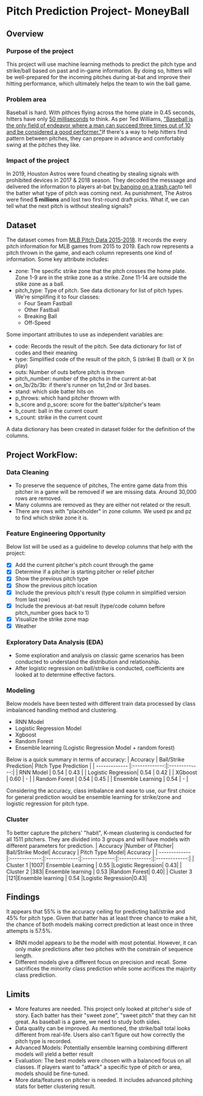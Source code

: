 # Pitch Prediction Project- MoneyBall

## Overview

### Purpose of the project
This project will use machine learning methods to predict the pitch type and strike/ball based on past and in-game information. By doing so, hitters will be well-prepared for the incoming pitches during at-bat and improve their hitting performance, which ultimately helps the team to win the ball game. 

### Problem area
Baseball is hard. With pithces flying across the home plate in 0.45 seconds, hitters have only [50 milliseconds](https://entertainment.howstuffworks.com/physics-of-baseball3.htm) to think. As per Ted Williams, ["Baseball is the only field of endeavor where a man can succeed three times out of 10 and be considered a good performer."](https://www.washingtonpost.com/archive/lifestyle/2000/04/03/baseballs-lessons-for-life/782ab98d-e68b-4f3c-bda8-9c7bdd811c24/)If there's a way to help hitters find pattern between pitches, they can prepare in advance and comfortably swing at the pitches they like.

### Impact of the project
In 2019, Houston Astros were found cheating by stealing signals with prohibited devices in 2017 & 2018 season. They decoded the messsage and delivered the information to players at-bat [by banging on a trash can](https://en.wikipedia.org/wiki/Houston_Astros_sign_stealing_scandal#:~:text=The%20investigation%20found%20no%20evidence,picks%20in%202020%20and%202021.)to tell the batter what type of pitch was coming next. As punishment, The Astros were fined **5 millions** and lost two first-round draft picks. What if, we can tell what the next pitch is without stealing signals?

## Dataset

The dataset comes from [MLB Pitch Data 2015-2018](https://www.kaggle.com/datasets/pschale/mlb-pitch-data-20152018/data?select=atbats.csv). It records the every pitch information for MLB games from 2015 to 2019. Each row represents a pitch thrown in the game, and each column represents one kind of information. Some key attribute includes:
* zone: The specific strike zone that the pitch crosses the home plate. Zone 1-9 are in the strike zone as a strike. Zone 11-14 are outside the stike zone as a ball.
* pitch_type: Type of pitch. See data dictionary for list of pitch types. We're simplifing it to four classes:
  * Four Seam Fastball
  * Other Fastball
  * Breaking Ball
  * Off-Speed

Some important attributes to use as independent variables are:
* code: Records the result of the pitch. See data dictionary for list of codes and their meaning
* type: Simplified code of the result of the pitch, S (strike) B (ball) or X (in play)
* outs: Number of outs before pitch is thrown
* pitch_number: number of the pitchs in the current at-bat
* on_1b/2b/3b: if there's runner on 1st,2nd or 3rd bases.
* stand: which side batter hits on
* p_throws: which hand pitcher thrown with
* b_score and p_score: score for the batter's/pitcher's team
* b_count: ball in the current count
* s_count: strike in the current count

A data dictionary has been created in dataset folder for the definition of the columns.


## Project WorkFlow:

### Data Cleaning

- To preserve the sequence of pitches, The entire game data from this pitcher in a game will be removed if we are missing data. Around 30,000 rows are removed.
- Many columns are removed as they are either not related or the result.
- There are rows with "placeholder" in zone column. We used px and pz to find which strike zone it is.

### Feature Engineering Opportunity
Below list will be used as a guideline to develop columns that help with the project:
- [x] Add the current pitcher's pitch count through the game
- [x] Determine if a pitcher is starting pitcher or relief pitcher
- [x] Show the previous pitch type
- [x] Show the previous pitch location
- [x] Include the previous pitch's result (type column in simplified version from last row)
- [x] Include the previous at-bat result (type/code column before pitch_number goes back to 1)
- [x] Visualize the strike zone map
- [x] Weather

### Exploratory Data Analysis (EDA)

- Some exploration and analysis on classic game scenarios has been conducted to understand the distribution and relationship.
- After logistic regression on ball/strike is conducted, coefficients are looked at to determine effective factors.

### Modeling

Below models have been tested with different train data processed by class imbalanced handling method and clustering.
- RNN Model
- Logistic Regression Model
- Xgboost
- Random Forest
- Ensemble learning (Logistic Regression Model + random forest)

Below is a quick summary in terms of accuracy:
| Accuracy      | Ball/Strike Prediction| Pitch Type Prediction |
| ------------- |:-------------:|:-------------:|
|   RNN Model   | 0.54 | 0.43 |
| Logistic Regression| 0.54 | 0.42 |
| XGboost       | 0.60 | - |
| Random Forest | 0.54 | 0.45 |
| Ensemble Learning | 0.54 | - |

Considering the accuracy, class imbalance and ease to use, our first choice for general prediction would be ensemble learning for strike/zone and logistic regression for pitch type.

### Cluster

To better capture the pitchers' "habit", K-mean clustering is conducted for all 1511 pitchers. They are divided into 3 groups and will have models with different parameters for prediction.
| Accuracy      |Number of Pitcher| Ball/Strike Model| Accuracy | Pitch Type Model| Accuracy |
| ------------- |:-------------:|:-------------:|:-------------:|:-------------:|:-------------:|
|   Cluster 1   |1007| Ensemble Learning | 0.55 |Logistic Regression| 0.43|
|   Cluster 2   |383| Ensemble learning | 0.53 |Random Forest| 0.40|
|   Cluster 3   |121|Ensemble learning | 0.54 |Logistic Regression|0.43|

## Findings 

It appears that 55% is the accuracy ceiling for predicting ball/strike and 45% for pitch type. Given that batter has at least three chance to make a hit, the chance of both models making correct prediction at least once in three attempts is 57.5%.

- RNN model appears to be the model with most potential. However, it can only make predictions after two pitches with the constrain of sequence length.
- Different models give  a different focus on precision and recall. Some sacrifices the minority class prediction while some acrifices the majority class prediction.

## Limits
- More features are needed. This project only looked at pitcher's side of story. Each batter has their "sweet zone", "sweet pitch" that they can hit great. As baseball is a game, we need to study both sides. 
- Data quality can be improved. As mentioned, the strike/ball total looks different from real-life. Users also can't figure out how correctly the pitch type is recorded.
- Advanced Models: Potentially ensemble learning combining different models will yield a better result
- Evaluation: The best models were chosen with a balanced focus on all classes. If players want to "attack" a specific type of pitch or area, models should be fine-tuned.
- More data/features on pitcher is needed. It includes advanced pitching stats for better clustering result.


